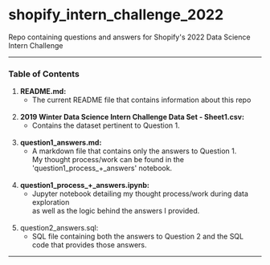 # shopify_intern_challenge_2022
Repo containing questions and answers for Shopify's 2022 Data Science Intern Challenge

---
### Table of Contents

1. **README.md:**
    - The current README file that contains information about this repo
<br/><br/>
2. **2019 Winter Data Science Intern Challenge Data Set - Sheet1.csv:**
    - Contains the dataset pertinent to Question 1.
<br/><br/>
3. **question1_answers.md:**
    - A markdown file that contains only the answers to Question 1.\
      My thought process/work can be found in the 'question1_process_+_answers' notebook.
<br/><br/>
4. **question1_process_+_answers.ipynb:**
      -   Jupyter notebook detailing my thought process/work during data exploration\
          as well as the logic behind the answers I provided. 
<br/><br/>          
5. question2_answers.sql:
    - SQL file containing both the answers to Question 2 and the SQL code that provides those answers. 

---
